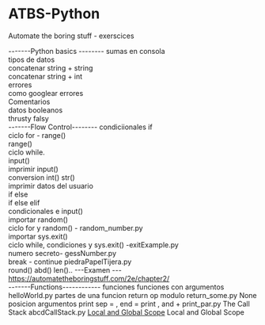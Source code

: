 # ATBS-Python
Automate the boring stuff - exerscices

-------Python basics --------
sumas en consola  
tipos de datos  
concatenar string + string  
concatenar string +  int  
errores  
como googlear errores  
Comentarios  
datos booleanos  
thrusty falsy  
-------Flow Control--------
condiciionales if  
ciclo for - range()  
range()  
ciclo while.  
input()  
imprimir input()   
conversion int() str()  
imprimir datos del usuario  
if else  
if else elif  
condicionales e input()  
importar random()  
ciclo for y random() - random_number.py   
importar sys.exit()  
ciclo while, condiciones y sys.exit() -exitExample.py  
numero secreto- gessNumber.py  
break - continue
piedraPapelTijera.py  
round() abd() len()..
---Examen --- https://automatetheboringstuff.com/2e/chapter2/  
-------Functions------------
funciones
funciones con argumentos
helloWorld.py
partes de una funcion
return 
op modulo
return_some.py
None
posicion argumentos 
print sep = ,  end =
print , and +
print_par.py
The Call Stack
abcdCallStack.py
[Local and Global Scope](https://automatetheboringstuff.com/2e/chapter3/)
Local and Global Scope







